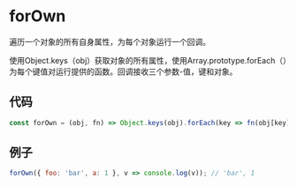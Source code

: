# forOwn

遍历一个对象的所有自身属性，为每个对象运行一个回调。

使用Object.keys（obj）获取对象的所有属性，使用Array.prototype.forEach（）为每个键值对运行提供的函数。回调接收三个参数-值，键和对象。

## 代码

```js
const forOwn = (obj, fn) => Object.keys(obj).forEach(key => fn(obj[key], key, obj));
```

## 例子

```js
forOwn({ foo: 'bar', a: 1 }, v => console.log(v)); // 'bar', 1
```
